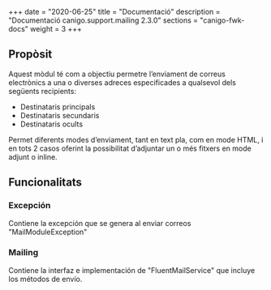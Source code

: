 +++
date        = "2020-06-25"
title       = "Documentació"
description = "Documentació canigo.support.mailing 2.3.0"
sections    = "canigo-fwk-docs"
weight      = 3
+++

## Propòsit

Aquest mòdul té com a objectiu permetre l’enviament de correus electrònics a una o diverses adreces especificades a qualsevol dels següents recipients:

* Destinataris principals
* Destinataris secundaris
* Destinataris ocults

Permet diferents modes d’enviament, tant en text pla, com en mode HTML, i en tots 2 casos oferint la possibilitat d’adjuntar un o més fitxers en mode adjunt o inline.

## Funcionalitats

### Excepción

Contiene la excepción que se genera al enviar correos "MailModuleException"

### Mailing

Contiene la interfaz e implementación de "FluentMailService" que incluye los métodos de envío. 
